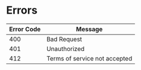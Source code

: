 # Errors

Error Code | Message
---------- | -------
400 | Bad Request
401 | Unauthorized
412 | Terms of service not accepted

